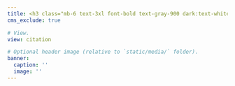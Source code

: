 ```yaml
---
title: <h3 class="mb-6 text-3xl font-bold text-gray-900 dark:text-white text-center">Recent Papers'</h3>
cms_exclude: true

# View.
view: citation

# Optional header image (relative to `static/media/` folder).
banner:
  caption: ''
  image: ''
---
```

